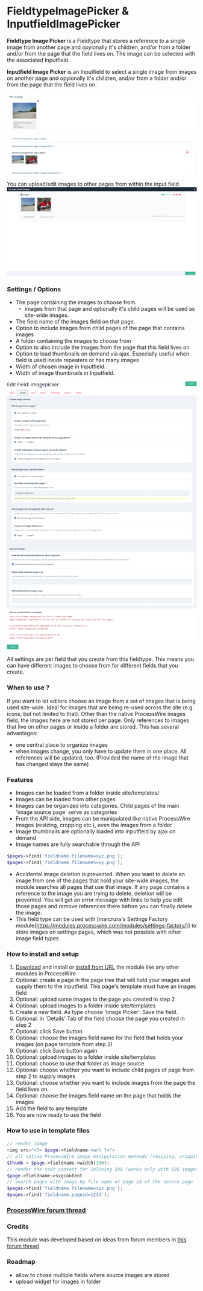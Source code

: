 # FieldtypeImagePicker & InputfieldImagePicker

**Fieldtype Image Picker** is a Fieldtype that stores a reference to a single image from another page and opyionally it's children, and/or from a folder and/or from the page that the field lives on. The image can be selected with the associated Inputfield.

**Inputfield Image Picker** is an Inputfield to select a single image from images on another page and opyionally it's children, and/or from a folder and/or from the page that the field lives on.

![Inputfield in page edior](images/inputfield-in-editor.png)
You can upload/edit images to other pages from within the input field
![Upload images to other pages from within field](images/upload-edit-from-field.png)

### Settings / Options

* The page containing the images to choose from.
    - images from that page and optionally it's child pages will be used as site-wide images.
* The field name of the images field on that page.
* Option to include images from child pages of the page that contains images
* A folder containing the images to choose from
* Option to also include the images from the page that this field lives on
* Option to load thumbnails on demand via ajax. Especially useful when field is used inside repeaters or has many images
* Width of chosen image in Inputfield.
* Width of image thumbnails in Inputfield.

![Inputfield Settings](images/field-settings.png)

All settings are per field that you create from this fieldtype. This means you can have different images to choose from for different fields that you create.

### When to use ?

If you want to let editors choose an image from a set of images that is being used site-wide. Ideal for images that are being re-used across the site (e.g. icons, but not limited to that).
Other than the native ProcessWire images field, the images here are not stored per page. Only references to images that live on other pages or inside a folder are stored. This has several advantages:
* one central place to organize images
* when images change, you only have to update them in one place. All references will be updated, too. (Provided the name of the image that has changed stays the same)

### Features

* Images can be loaded from a folder inside site/templates/
* Images can be loaded from other pages
* Images can be organized into categories. Child pages of the main 'image source page' serve as categories
* From the API side, images can be manipulated like native ProcessWire images (resizing, cropping etc.), even the images from a folder
* Image thumbnails are optionally loaded into inputfield by ajax on demand
* Image names are fully searchable through the API
```php
$pages->find('fieldname.filename=xyz.png');
$pages->find('fieldname.filename%=xy.png');
```
* Accidental image deletion is prevented. When you want to delete an image from one of the pages that hold your site-wide images, the module searches all pages that use that image. If any page contains a reference to the image you are trying to delete, deletion will be prevented. You will get an error message with links to help you edit those pages and remove references there before you can finally delete the image.
* This field type can be used with [marcrura's Settings Factory module(https://modules.processwire.com/modules/settings-factory/)] to store images on settings pages, which was not possible with other image field types



### How to install and setup
1. [Download](https://github.com/gebeer/FieldtypeImagePicker/archive/master.zip) and install or [install from URL](https://github.com/gebeer/FieldtypeImagePicker/archive/master.zip) the module like any other modules in ProcessWire
2. Optional: create a page in the page tree that will hold your images and supply them to the inputfield. This page's template must have an images field
3. Optional: upload some images to the page you created in step 2
4. Optional: upload images to a folder inside site/templates
5. Create a new field. As type choose 'Image Picker'. Save the field.
6. Optional: in 'Details' Tab of the field choose the page you created in step 2
7. Optional: click Save button
8. Optional: choose the images field name for the field that holds your images (on page template from step 2)
9. Optional: click Save button again
10. Optional: upload images to a folder inside site/templates
11. Optional: choose to use that folder as image source
12. Optional: choose whether you want to include child pages of page from step 2 to supply images
13. Optional: choose whether you want to include images from the page the field lives on.
14. Optional: choose the images field name on the page that holds the images
15. Add the field to any template
16. You are now ready to use the field

### How to use in template files

```php
// render image 
<img src="<?= $page->fieldname->url ?>"> 
// all native ProcessWIre image manipulation methods (resizing, cropping etc.) are available
$thumb = $page->fieldname->width(100);
// render the text content for inlining SVG (works only with SVG images)
$page->fieldname->svgcontent
// search pages with image by file name or page id of the source page
$pages->find('fieldname.filename=xyz.png');
$pages->find('fieldname.pageid=1234');
```

### [ProcessWire forum thread](https://processwire.com/talk/topic/22665-module-imagepicker-pick-images-from-various-sources/)

### Credits
This module was developed based on ideas from forum members in [this forum thread](https://processwire.com/talk/topic/22732-fieldtypeimagefrompage-pick-an-image-from-various-sources/)

### Roadmap
* allow to chose multiple fields where source images are stored
* upload widget for images in folder